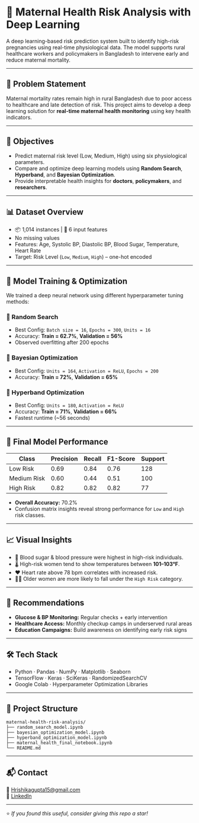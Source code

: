 # 🤰 Maternal Health Risk Analysis with Deep Learning

A deep learning-based risk prediction system built to identify high-risk pregnancies using real-time physiological data. The model supports rural healthcare workers and policymakers in Bangladesh to intervene early and reduce maternal mortality.

---

## 🎯 Problem Statement

Maternal mortality rates remain high in rural Bangladesh due to poor access to healthcare and late detection of risk. This project aims to develop a deep learning solution for **real-time maternal health monitoring** using key health indicators.

---

## 🚀 Objectives

- Predict maternal risk level (Low, Medium, High) using six physiological parameters.
- Compare and optimize deep learning models using **Random Search**, **Hyperband**, and **Bayesian Optimization**.
- Provide interpretable health insights for **doctors**, **policymakers**, and **researchers**.

---

## 📊 Dataset Overview

- 📦 1,014 instances | 🧬 6 input features
- No missing values
- Features: Age, Systolic BP, Diastolic BP, Blood Sugar, Temperature, Heart Rate
- Target: Risk Level (`Low`, `Medium`, `High`) – one-hot encoded

---

## 🧪 Model Training & Optimization

We trained a deep neural network using different hyperparameter tuning methods:

### 🔹 Random Search
- Best Config: `Batch size = 16`, `Epochs = 300`, `Units = 16`
- Accuracy: **Train = 62.7%**, **Validation = 56%**
- Observed overfitting after 200 epochs

### 🔹 Bayesian Optimization
- Best Config: `Units = 164`, `Activation = ReLU`, `Epochs = 200`
- Accuracy: **Train = 72%**, **Validation = 65%**

### 🔹 Hyperband Optimization
- Best Config: `Units = 180`, `Activation = ReLU`
- Accuracy: **Train = 71%**, **Validation = 66%**
- Fastest runtime (~56 seconds)

---

## 🧾 Final Model Performance

| Class       | Precision | Recall | F1-Score | Support |
|-------------|-----------|--------|----------|---------|
| Low Risk    | 0.69      | 0.84   | 0.76     | 128     |
| Medium Risk | 0.60      | 0.44   | 0.51     | 100     |
| High Risk   | 0.82      | 0.82   | 0.82     | 77      |

- **Overall Accuracy:** 70.2%
- Confusion matrix insights reveal strong performance for `Low` and `High` risk classes.

---

## 📈 Visual Insights

- 🔺 Blood sugar & blood pressure were highest in high-risk individuals.
- 🌡 High-risk women tend to show temperatures between **101–103°F**.
- ❤️ Heart rate above 78 bpm correlates with increased risk.
- 👩‍🦳 Older women are more likely to fall under the `High Risk` category.

---

## 🧠 Recommendations

- **Glucose & BP Monitoring:** Regular checks + early intervention
- **Healthcare Access:** Monthly checkup camps in underserved rural areas
- **Education Campaigns:** Build awareness on identifying early risk signs

---

## 🛠 Tech Stack

- Python · Pandas · NumPy · Matplotlib · Seaborn  
- TensorFlow · Keras · SciKeras · RandomizedSearchCV  
- Google Colab · Hyperparameter Optimization Libraries

---

## 📂 Project Structure

```
maternal-health-risk-analysis/
├── random_search_model.ipynb
├── bayesian_optimization_model.ipynb
├── hyperband_optimization_model.ipynb
├── maternal_health_final_notebook.ipynb
└── README.md
```

---

## 📬 Contact

📧 Hrishikagupta15@gmail.com  
🔗 [LinkedIn](https://www.linkedin.com/in/hrishikashalvigupta)

---

⭐ *If you found this useful, consider giving this repo a star!*
